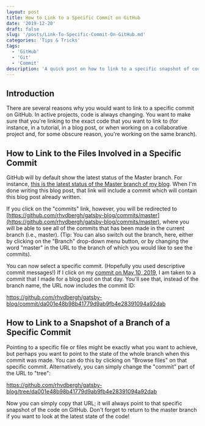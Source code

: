 ```yaml
---
layout: post
title: How to Link to a Specific Commit on GitHub
date: '2019-12-20'
draft: false
slug: '/posts/Link-To-Specific-Commit-On-GitHub.md'
categories: 'Tips & Tricks'
tags:
  - 'GitHub'
  - 'Git'
  - 'Commit'
description: 'A quick post on how to link to a specific snapshot of code on GitHub.'
---
```


## Introduction

There are several reasons why you would want to link to a specific commit on GitHub. In active projects, code is always changing. You want to make sure that you're linking to the exact code that you want to link to (for instance, in a tutorial, in a blog post, or when working on a collaborative project and, for some obscure reason, you're working on the same branch).

## How to Link to the Files Involved in a Specific Commit

GitHub will by default show the latest status of the Master branch. For instance, [this is the latest status of the Master branch of my blog](https://github.com/rhvdbergh/gatsby-blog). When I'm done writing this blog post, that link will include a commit which will contain this blog post already written.

If you click on the "commits" link, however, you will be redirected to [https://github.com/rhvdbergh/gatsby-blog/commits/master](https://github.com/rhvdbergh/gatsby-blog/commits/master), where you will be able to see all of the commits that has been made in the current branch (i.e., master). (Tip: You can also switch out the branch, here, either by clicking on the "Branch" drop-down menu button, or by changing the word "master" in the URL to the branch of which you would like to see the commits).

You can now select a specific commit. (Hopefully you used descriptive commit messages!) If I click on my [commit on May 10, 2019](https://github.com/rhvdbergh/gatsby-blog/commit/da001e48b98b41779d9ab9fb4e28391094a92dab), I am taken to a commit that I made for a blog post on that day. You'll see that, instead of the branch name, the URL now includes the commit ID:

https://github.com/rhvdbergh/gatsby-blog/commit/da001e48b98b41779d9ab9fb4e28391094a92dab

## How to Link to a Snapshot of a Branch of a Specific Commit

Pointing to a specific file or files might be exactly what you want to achieve, but perhaps you want to point to the state of the whole branch when this commit was made. You can do this by clicking on "Browse files" on that specific commit. Alternatively, you can simply change the "commit" part of the URL to "tree":

https://github.com/rhvdbergh/gatsby-blog/tree/da001e48b98b41779d9ab9fb4e28391094a92dab

Now you can simply copy that URL; it will always point to that specific snapshot of the code on GitHub. Don't forget to return to the master branch if you want to look at the latest state of the code!
